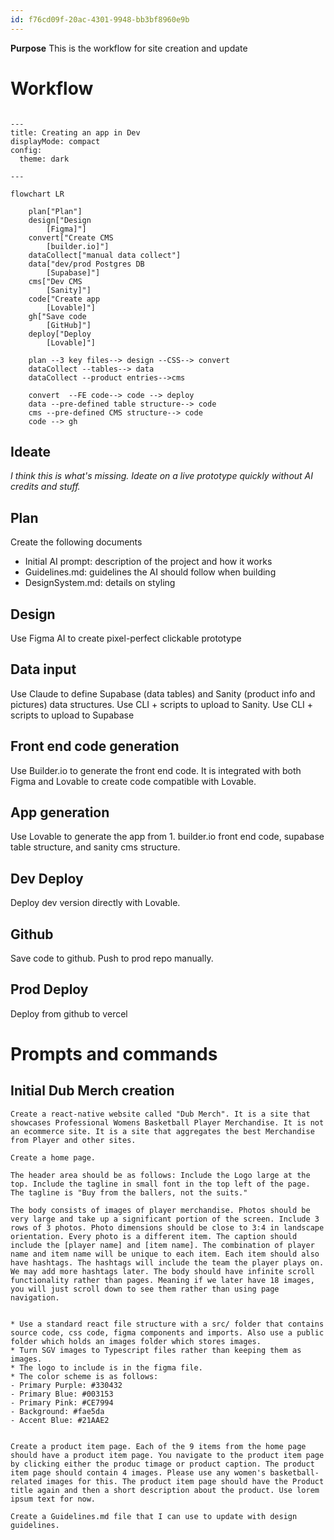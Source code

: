 ```yaml
---
id: f76cd09f-20ac-4301-9948-bb3bf8960e9b
---
```

**Purpose** This is the workflow for site creation and update


# Workflow
```mermaid

---
title: Creating an app in Dev
displayMode: compact
config:
  theme: dark

---

flowchart LR
    
    plan["Plan"]
    design["Design
        [Figma]"]
    convert["Create CMS
        [builder.io]"]
    dataCollect["manual data collect"]
    data["dev/prod Postgres DB
        [Supabase]"]
    cms["Dev CMS
        [Sanity]"]
    code["Create app
        [Lovable]"]
    gh["Save code
        [GitHub]"]
    deploy["Deploy
        [Lovable]"]
    
    plan --3 key files--> design --CSS--> convert
    dataCollect --tables--> data
    dataCollect --product entries-->cms

    convert  --FE code--> code --> deploy
    data --pre-defined table structure--> code
    cms --pre-defined CMS structure--> code
    code --> gh

```


## Ideate
_I think this is what's missing. Ideate on a live prototype quickly without AI credits and stuff._


## Plan
Create the following documents
* Initial AI prompt: description of the project and how it works
* Guidelines.md: guidelines the AI should follow when building
* DesignSystem.md: details on styling


## Design
Use Figma AI to create pixel-perfect clickable prototype


## Data input
Use Claude to define Supabase (data tables) and Sanity (product info and pictures) data structures.
Use CLI + scripts to upload to Sanity.
Use CLI + scripts to upload to Supabase

## Front end code generation
Use Builder.io to generate the front end code. It is integrated with both Figma and Lovable to create code compatible with Lovable.


## App generation
Use Lovable to generate the app from 1. builder.io front end code, supabase table structure, and sanity cms structure.

## Dev Deploy
Deploy dev version directly with Lovable. 

## Github
Save code to github. Push to prod repo manually. 

## Prod Deploy
Deploy from github to vercel





# Prompts and commands

## Initial Dub Merch creation 

```
Create a react-native website called "Dub Merch". It is a site that showcases Professional Womens Basketball Player Merchandise. It is not an ecommerce site. It is a site that aggregates the best Merchandise from Player and other sites. 

Create a home page. 

The header area should be as follows: Include the Logo large at the top. Include the tagline in small font in the top left of the page. The tagline is "Buy from the ballers, not the suits."

The body consists of images of player merchandise. Photos should be very large and take up a significant portion of the screen. Include 3 rows of 3 photos. Photo dimensions should be close to 3:4 in landscape orientation. Every photo is a different item. The caption should include the [player name] and [item name]. The combination of player name and item name will be unique to each item. Each item should also have hashtags. The hashtags will include the team the player plays on. We may add more hashtags later. The body should have infinite scroll functionality rather than pages. Meaning if we later have 18 images, you will just scroll down to see them rather than using page navigation. 


* Use a standard react file structure with a src/ folder that contains source code, css code, figma components and imports. Also use a public folder which holds an images folder which stores images.
* Turn SGV images to Typescript files rather than keeping them as images.
* The logo to include is in the figma file. 
* The color scheme is as follows: 
- Primary Purple: #330432
- Primary Blue: #003153  
- Primary Pink: #CE7994
- Background: #fae5da
- Accent Blue: #21AAE2


Create a product item page. Each of the 9 items from the home page should have a product item page. You navigate to the product item page by clicking either the produc timage or product caption. The product item page should contain 4 images. Please use any women's basketball-related images for this. The product item page should have the Product title again and then a short description about the product. Use lorem ipsum text for now. 

Create a Guidelines.md file that I can use to update with design guidelines.


```